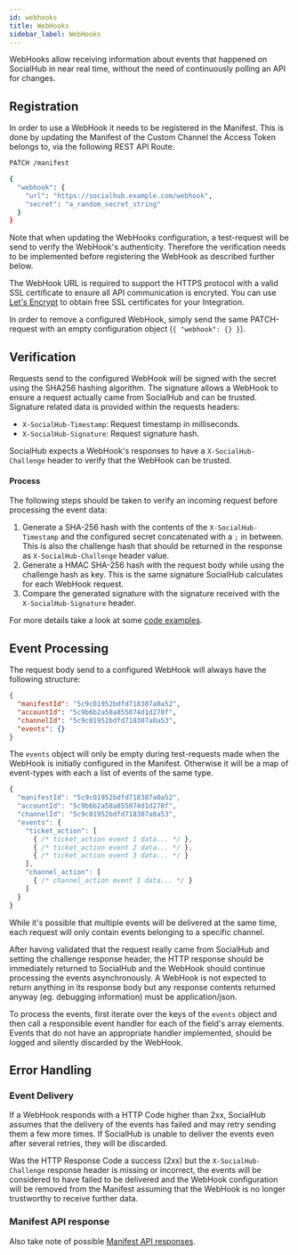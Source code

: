 ```yaml
---
id: webhooks
title: WebHooks
sidebar_label: WebHooks
---
```


WebHooks allow receiving information about events that happened on SocialHub in near real time, without the need of continuously polling an API for changes.

## Registration

In order to use a WebHook it needs to be registered in the Manifest. This is done by updating the Manifest of the Custom Channel the Access Token belongs to, via the following REST API Route:

```bash
PATCH /manifest

{
  "webhook": {
    "url": "https://socialhub.example.com/webhook",
    "secret": "a_random_secret_string"
  }
}
```

Note that when updating the WebHooks configuration, a test-request will be send to verify the WebHook's authenticity. Therefore the verification needs to be implemented before registering the WebHook as described further below.

The WebHook URL is required to support the HTTPS protocol with a valid SSL certificate to ensure all API communication is encryted. You can use [Let's Encrypt](https://letsencrypt.org/) to obtain free SSL certificates for your Integration.

In order to remove a configured WebHook, simply send the same PATCH-request with an empty configuration object (`{ "webhook": {} }`).

## Verification

Requests send to the configured WebHook will be signed with the secret using the SHA256 hashing algorithm.
The signature allows a WebHook to ensure a request actually came from SocialHub and can be trusted.
Signature related data is provided within the requests headers:
- `X-SocialHub-Timestamp`: Request timestamp in milliseconds.
- `X-SocialHub-Signature`: Request signature hash.

SocialHub expects a WebHook's responses to have a `X-SocialHub-Challenge` header to verify that the WebHook can be trusted.

#### Process

The following steps should be taken to verify an incoming request before processing the event data:

1. Generate a SHA-256 hash with the contents of the `X-SocialHub-Timestamp` and the configured secret concatenated with a `;` in between. This is also the challenge hash that should be returned in the response as `X-SocialHub-Challenge` header value.
2. Generate a HMAC SHA-256 hash with the request body while using the challenge hash as key. This is the same signature SocialHub calculates for each WebHook request.
3. Compare the generated signature with the signature received with the `X-SocialHub-Signature` header.

For more details take a look at some [code examples](misc/signature-code-examples).

## Event Processing

The request body send to a configured WebHook will always have the following structure:

```json
{
  "manifestId": "5c9c01952bdfd718307a0a52",
  "accountId": "5c9b6b2a58a855074d1d278f",
  "channelId": "5c9c01952bdfd718307a0a53",
  "events": {}
}
```

The `events` object will only be empty during test-requests made when the WebHook is initially configured in the Manifest. Otherwise it will be a map of event-types with each a list of events of the same type.

```javascript
{
  "manifestId": "5c9c01952bdfd718307a0a52",
  "accountId": "5c9b6b2a58a855074d1d278f",
  "channelId": "5c9c01952bdfd718307a0a53",
  "events": {
    "ticket_action": [
      { /* ticket_action event 1 data... */ },
      { /* ticket_action event 2 data... */ },
      { /* ticket_action event 3 data... */ }
    ],
    "channel_action": [
      { /* channel_action event 1 data... */ }
    ]
  }
}
```

While it's possible that multiple events will be delivered at the same time, each request will only contain events belonging to a specific channel.

After having validated that the request really came from SocialHub and setting the challenge response header, the HTTP response should be immediately returned to SocialHub and the WebHook should continue processing the events asynchronously. A WebHook is not expected to return anything in its response body but any response contents returned anyway (eg. debugging information) must be application/json.

To process the events, first iterate over the keys of the `events` object and then call a responsible event handler for each of the field's array elements. Events that do not have an appropriate handler implemented, should be logged and silently discarded by the WebHook.

## Error Handling

### Event Delivery

If a WebHook responds with a HTTP Code higher than 2xx, SocialHub assumes that the delivery of the events has failed and may retry sending them a few more times. If SocialHub is unable to deliver the events even after several retries, they will be discarded.

Was the HTTP Response Code a success (2xx) but the `X-SocialHub-Challenge` response header is missing or incorrect, the events will be considered to have failed to be delivered and the WebHook configuration will be removed from the Manifest assuming that the WebHook is no longer trustworthy to receive further data.

### Manifest API response

Also take note of possible [Manifest API responses](general/manifest-api#responses).